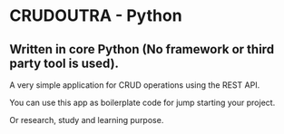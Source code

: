 # CRUDOUTRA - Python

**Written in core Python (No framework or third party tool is used).**
---------------------------------------------------------------------

A very simple application for CRUD operations using the REST API.  

You can use this app as boilerplate code for jump starting your project.

Or research, study and learning purpose.

